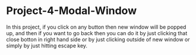 # Project-4-Modal-Window
 In this project, if you click on any button then new window will be popped up, and then if you want to go back then you can do it by just clicking that close botton in right hand side or by just clicking outside of new window or simply by just hitting escape key.

